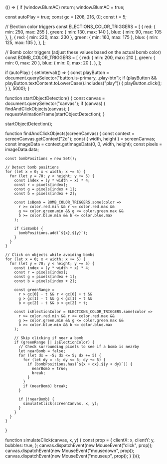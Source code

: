 (() => {
  if (window.BlumAC) return;
  window.BlumAC = true;

  const autoPlay = true;
  const gc = [208, 216, 0];
  const t = 5;

  // Election color triggers
  const ELECTIONS_COLOR_TRIGGERS = [
    {
      red: { min: 250, max: 255 },
      green: { min: 130, max: 140 },
      blue: { min: 90, max: 105 },
    },
    {
      red: { min: 220, max: 230 },
      green: { min: 160, max: 175 },
      blue: { min: 125, max: 135 },
    },
  ];

  // Bomb color triggers (adjust these values based on the actual bomb color)
  const BOMB_COLOR_TRIGGERS = [
    {
      red: { min: 200, max: 210 },
      green: { min: 0, max: 20 },
      blue: { min: 0, max: 20 },
    },
  ];

  if (autoPlay) {
    setInterval(() => {
      const playButton = document.querySelector("button.is-primary, .play-btn");
      if (playButton && playButton.textContent.toLowerCase().includes("play")) {
        playButton.click();
      }
    }, 5000);
  }

  function startObjectDetection() {
    const canvas = document.querySelector("canvas");
    if (canvas) {
      findAndClickObjects(canvas);
    }
    requestAnimationFrame(startObjectDetection);
  }

  startObjectDetection();

  function findAndClickObjects(screenCanvas) {
    const context = screenCanvas.getContext("2d");
    const { width, height } = screenCanvas;
    const imageData = context.getImageData(0, 0, width, height);
    const pixels = imageData.data;

    const bombPositions = new Set();

    // Detect bomb positions
    for (let x = 0; x < width; x += 5) {
      for (let y = 70; y < height; y += 5) {
        const index = (y * width + x) * 4;
        const r = pixels[index];
        const g = pixels[index + 1];
        const b = pixels[index + 2];

        const isBomb = BOMB_COLOR_TRIGGERS.some(color =>
          r >= color.red.min && r <= color.red.max &&
          g >= color.green.min && g <= color.green.max &&
          b >= color.blue.min && b <= color.blue.max
        );

        if (isBomb) {
          bombPositions.add(`${x},${y}`);
        }
      }
    }

    // Click on objects while avoiding bombs
    for (let x = 0; x < width; x += 5) {
      for (let y = 70; y < height; y += 5) {
        const index = (y * width + x) * 4;
        const r = pixels[index];
        const g = pixels[index + 1];
        const b = pixels[index + 2];

        const greenRange =
          r > gc[0] - t && r < gc[0] + t &&
          g > gc[1] - t && g < gc[1] + t &&
          b > gc[2] - t && b < gc[2] + t;

        const isElectionColor = ELECTIONS_COLOR_TRIGGERS.some(color =>
          r >= color.red.min && r <= color.red.max &&
          g >= color.green.min && g <= color.green.max &&
          b >= color.blue.min && b <= color.blue.max
        );

        // Skip clicking if near a bomb
        if (greenRange || isElectionColor) {
          // Check surrounding pixels to see if a bomb is nearby
          let nearBomb = false;
          for (let dx = -5; dx <= 5; dx += 5) {
            for (let dy = -5; dy <= 5; dy += 5) {
              if (bombPositions.has(`${x + dx},${y + dy}`)) {
                nearBomb = true;
                break;
              }
            }
            if (nearBomb) break;
          }

          if (!nearBomb) {
            simulateClick(screenCanvas, x, y);
          }
        }
      }
    }
  }

  function simulateClick(canvas, x, y) {
    const prop = {
      clientX: x,
      clientY: y,
      bubbles: true,
    };
    canvas.dispatchEvent(new MouseEvent("click", prop));
    canvas.dispatchEvent(new MouseEvent("mousedown", prop));
    canvas.dispatchEvent(new MouseEvent("mouseup", prop));
  }
})();
